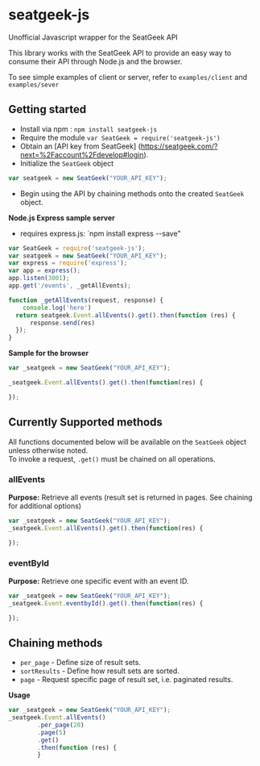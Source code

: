 # seatgeek-js
Unofficial Javascript wrapper for the SeatGeek API

This library works with the SeatGeek API to provide an easy way to consume their API through Node.js and the browser.

To see simple examples of client or server, refer to `examples/client` and `examples/sever`

## Getting started
- Install via npm : `npm install seatgeek-js`
- Require the module `var SeatGeek = require('seatgeek-js')`
- Obtain an [API key from SeatGeek] (https://seatgeek.com/?next=%2Faccount%2Fdevelop#login).
- Initialize the `SeatGeek` object
```javascript
var seatgeek = new SeatGeek("YOUR_API_KEY");
```
- Begin using the API by chaining methods onto the created `SeatGeek` object.  


**Node.js Express sample server**  

- requires express.js:  `npm install express --save"  

```javascript
var SeatGeek = require('seatgeek-js');
var seatgeek = new SeatGeek("YOUR_API_KEY");
var express = require('express');
var app = express();
app.listen(3001);
app.get('/events', _getAllEvents);

function _getAllEvents(request, response) {
    console.log('here')
  return seatgeek.Event.allEvents().get().then(function (res) {
      response.send(res)
  });
}
```

**Sample for the browser**  
```javascript
var _seatgeek = new SeatGeek("YOUR_API_KEY");

_seatgeek.Event.allEvents().get().then(function(res) {

});
```

## Currently Supported methods

All functions documented below will be available on the `SeatGeek` object unless otherwise noted.  
To invoke a request, `.get()` must be chained on all operations.

### allEvents
**Purpose:** Retrieve all events (result set is returned in pages. See chaining for additional options)
```javascript
var _seatgeek = new SeatGeek("YOUR_API_KEY");
_seatgeek.Event.allEvents().get().then(function(res) {

});
```

### eventById
**Purpose:** Retrieve one specific event with an event ID.
```javascript
var _seatgeek = new SeatGeek("YOUR_API_KEY");
_seatgeek.Event.eventbyId().get().then(function(res) {

});
```

## Chaining methods

- `per_page` - Define size of result sets.
- `sortResults` - Define how result sets are sorted.
- `page` - Request specific page of result set, i.e. paginated results.

**Usage**
```javascript
var _seatgeek = new SeatGeek("YOUR_API_KEY");
_seatgeek.Event.allEvents()
        .per_page(20)
        .page(5)
        .get()
        .then(function (res) {
        }
```

